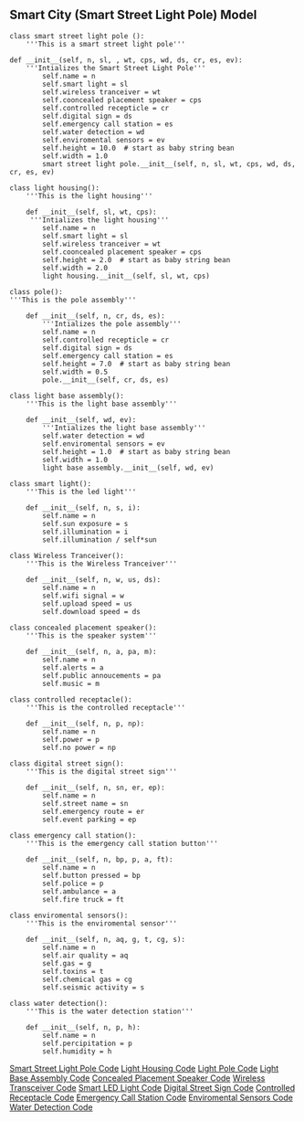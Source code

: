## Smart City (Smart Street Light Pole) Model

	class smart street light pole ():
    	'''This is a smart street light pole'''

	def __init__(self, n, sl, , wt, cps, wd, ds, cr, es, ev):
        '''Intializes the Smart Street Light Pole'''
            self.name = n
            self.smart light = sl
            self.wireless tranceiver = wt
            self.cooncealed placement speaker = cps
            self.controlled recepticle = cr
            self.digital sign = ds
            self.emergency call station = es
            self.water detection = wd
            self.enviromental sensors = ev
            self.height = 10.0  # start as baby string bean
            self.width = 1.0
            smart street light pole.__init__(self, n, sl, wt, cps, wd, ds, cr, es, ev)

	class light housing():
    	'''This is the light housing'''

		def __init__(self, sl, wt, cps):
       	 '''Intializes the light housing'''
			self.name = n
            self.smart light = sl
            self.wireless tranceiver = wt
			self.cooncealed placement speaker = cps
			self.height = 2.0  # start as baby string bean
            self.width = 2.0
            light housing.__init__(self, sl, wt, cps)

	class pole():
    '''This is the pole assembly'''

		def __init__(self, n, cr, ds, es):
        	'''Intializes the pole assembly'''
			self.name = n
			self.controlled recepticle = cr
            self.digital sign = ds
            self.emergency call station = es
            self.height = 7.0  # start as baby string bean
            self.width = 0.5
			pole.__init__(self, cr, ds, es)

	class light base assembly():
    	'''This is the light base assembly'''

		def __init__(self, wd, ev):
        	'''Intializes the light base assembly'''
			self.water detection = wd
			self.enviromental sensors = ev
            self.height = 1.0  # start as baby string bean
            self.width = 1.0
            light base assembly.__init__(self, wd, ev)

	class smart light():
    	'''This is the led light'''

    	def __init__(self, n, s, i):
            self.name = n
            self.sun exposure = s
            self.illumination = i
            self.illumination / self*sun

	class Wireless Tranceiver():
    	'''This is the Wireless Tranceiver'''

    	def __init__(self, n, w, us, ds):
            self.name = n
            self.wifi signal = w
            self.upload speed = us
            self.download speed = ds

	class concealed placement speaker():
    	'''This is the speaker system'''

        def __init__(self, n, a, pa, m):
            self.name = n
            self.alerts = a
            self.public annoucements = pa
            self.music = m

	class controlled receptacle():
    	'''This is the controlled receptacle'''

        def __init__(self, n, p, np):
            self.name = n
            self.power = p
            self.no power = np

	class digital street sign():
    	'''This is the digital street sign'''

        def __init__(self, n, sn, er, ep):
            self.name = n
            self.street name = sn
            self.emergency route = er
            self.event parking = ep

	class emergency call station():
    	'''This is the emergency call station button'''

        def __init__(self, n, bp, p, a, ft):
            self.name = n
            self.button pressed = bp
            self.police = p
            self.ambulance = a
            self.fire truck = ft

	class enviromental sensors():
    	'''This is the enviromental sensor'''

        def __init__(self, n, aq, g, t, cg, s):
            self.name = n
            self.air quality = aq
            self.gas = g
            self.toxins = t
            self.chemical gas = cg
            self.seismic activity = s

	class water detection():
    	'''This is the water detection station'''

        def __init__(self, n, p, h):
            self.name = n
            self.percipitation = p
            self.humidity = h


[Smart Street Light Pole Code](https://github.com/IDS6145-18Spring/assignment-1-practice-designing-models-tyrone11416/blob/master/SSL_code/Smart_Street_Light_Pole.py)
[Light Housing Code](https://github.com/IDS6145-18Spring/assignment-1-practice-designing-models-tyrone11416/blob/master/SSL_code/Light_Housing.py)
[Light Pole Code](https://github.com/IDS6145-18Spring/assignment-1-practice-designing-models-tyrone11416/blob/master/SSL_code/Pole.py)
[Light Base Assembly Code](https://github.com/IDS6145-18Spring/assignment-1-practice-designing-models-tyrone11416/blob/master/SSL_code/Light_Base_Assembly.py)
[Concealed Placement Speaker Code](https://github.com/IDS6145-18Spring/assignment-1-practice-designing-models-tyrone11416/blob/master/SSL_code/Concealed_Placement_Speaker.py)
[Wireless Transceiver Code](https://github.com/IDS6145-18Spring/assignment-1-practice-designing-models-tyrone11416/blob/master/SSL_code/Wireless_Transceiver.py)
[Smart LED Light Code](https://github.com/IDS6145-18Spring/assignment-1-practice-designing-models-tyrone11416/blob/master/SSL_code/Smart_Light.py)
[Digital Street Sign Code](https://github.com/IDS6145-18Spring/assignment-1-practice-designing-models-tyrone11416/blob/master/SSL_code/Digital_Street_Sign.py)
[Controlled Receptacle Code](https://github.com/IDS6145-18Spring/assignment-1-practice-designing-models-tyrone11416/blob/master/SSL_code/Controlled_Recptacle.py)
[Emergency Call Station Code](https://github.com/IDS6145-18Spring/assignment-1-practice-designing-models-tyrone11416/blob/master/SSL_code/Emergency_Call_Station.py)
[Enviromental Sensors Code](https://github.com/IDS6145-18Spring/assignment-1-practice-designing-models-tyrone11416/blob/master/SSL_code/Enviromental_Sensors.py)
[Water Detection Code](https://github.com/IDS6145-18Spring/assignment-1-practice-designing-models-tyrone11416/blob/master/SSL_code/Water_Detection.py)



